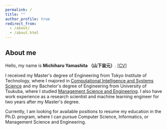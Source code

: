 ```yaml
---
permalink: /
title: ""
author_profile: true
redirect_from: 
  - /about/
  - /about.html
---
```


## About me
Hello, my name is __Michiharu Yamashita （山下宙元）__. [\[CV\]](https://mickeymst.github.io/files/CV_MichiharuYamashita.pdf) 

I received my Master's degree of Engineering from Tokyo Institute of Technology, where I majored in [Computational Intelligence and Systems Science](http://www.igs.titech.ac.jp/english/departments/dis.html) and my Bachelor's degree of Engineering from University of Tsukuba, where I studied [Management Science and Engineering](https://www.sk.tsukuba.ac.jp/College/english/major/management.html). I also have work experience as a research scientist and machine learning engineer for two years after my Master's degree.

Currently, I am looking for available positions to resume my education in the Ph.D. program, where I can pursue Computer Science, Informatics, or Management Science and Engineering.

